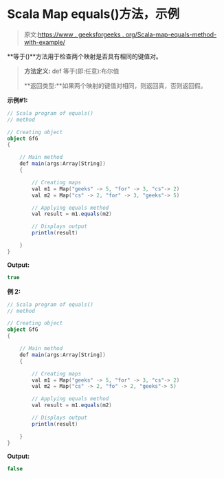 # Scala Map equals()方法，示例

> 原文:[https://www . geeksforgeeks . org/Scala-map-equals-method-with-example/](https://www.geeksforgeeks.org/scala-map-equals-method-with-example/)

**等于()**方法用于检查两个映射是否具有相同的键值对。

> **方法定义:** def 等于(即:任意):布尔值
> 
> **返回类型:**如果两个映射的键值对相同，则返回真，否则返回假。

**示例#1:**

```scala
// Scala program of equals()
// method

// Creating object
object GfG
{ 

    // Main method
    def main(args:Array[String])
    {

        // Creating maps
        val m1 = Map("geeks" -> 5, "for" -> 3, "cs"-> 2)
        val m2 = Map("cs" -> 2, "for" -> 3, "geeks"-> 5)

        // Applying equals method
        val result = m1.equals(m2)

        // Displays output
        println(result)

    }
}
```

**Output:**

```scala
true

```

**例 2:**

```scala
// Scala program of equals()
// method

// Creating object
object GfG
{ 

    // Main method
    def main(args:Array[String])
    {

        // Creating maps
        val m1 = Map("geeks" -> 5, "for" -> 3, "cs"-> 2)
        val m2 = Map("cs" -> 2, "fo" -> 2, "geeks"-> 5)

        // Applying equals method
        val result = m1.equals(m2)

        // Displays output
        println(result)

    }
}
```

**Output:**

```scala
false

```